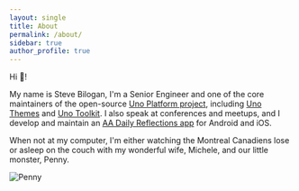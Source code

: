 ```yaml
---
layout: single
title: About
permalink: /about/
sidebar: true
author_profile: true
---
```


Hi :wave:!

My name is Steve Bilogan, I'm a Senior Engineer and one of the core maintainers of the open-source [Uno Platform project][uno-platform], including [Uno Themes][uno-themes] and [Uno Toolkit][uno-toolkit]. I also speak at conferences and meetups, and I develop and maintain an [AA Daily Reflections app][aa-daily-reflections] for Android and iOS. 

When not at my computer, I'm either watching the Montreal Canadiens lose or asleep on the couch with my wonderful wife, Michele, and our little monster, Penny.

![Penny](/assets/images/penny.jpg)

[uno-platform]: https://platform.uno
[uno-themes]: https://github.com/unoplatform/Uno.Themes
[uno-toolkit]: https://github.com/unoplatform/Uno.Toolkit.UI
[aa-daily-reflections]: https://github.com/kazo0/DailyReflection
